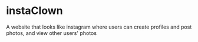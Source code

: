 # instaClown
A website that looks like instagram where users can create profiles and post photos, and view other users' photos
